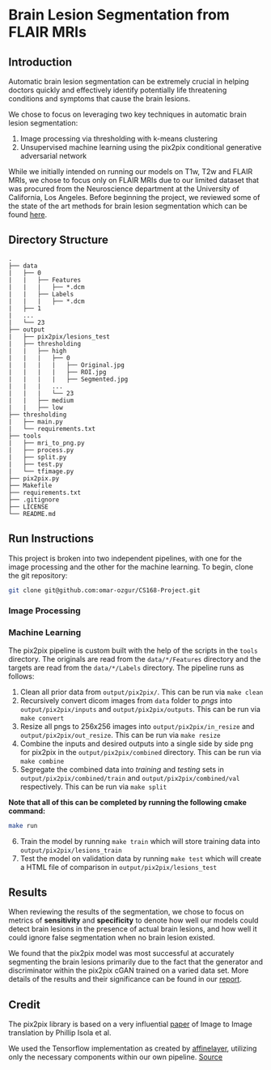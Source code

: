 # Brain Lesion Segmentation from FLAIR MRIs

## Introduction

Automatic brain lesion segmentation can be extremely crucial in helping doctors quickly and effectively identify potentially life threatening conditions and symptoms that cause the brain lesions.

We chose to focus on leveraging two key techniques in automatic brain lesion segmentation:
1. Image processing via thresholding with k-means clustering
2. Unsupervised machine learning using the pix2pix conditional generative adversarial network

While we initially intended on running our models on T1w, T2w and FLAIR MRIs, we chose to focus only on FLAIR MRIs due to our limited dataset that was procured from the Neuroscience department at the University of California, Los Angeles. Before beginning the project, we reviewed some of the state of the art methods for brain lesion segmentation which can be found [here](https://drive.google.com/file/d/16AWvtvrqFEP6ZTUXRjxh-rrSpnvnF8ie/view?usp=sharing).

## Directory Structure
```
.
├── data
|   ├── 0
|   |   ├── Features
|   |   |   ├── *.dcm
|   |   ├── Labels
|   |   |   ├── *.dcm
|   ├── 1
|   ...
|   └── 23
├── output
|   ├── pix2pix/lesions_test
|   ├── thresholding
|   |   ├── high
|   |   |   ├── 0
|   |   |   |   ├── Original.jpg
|   |   |   |   ├── ROI.jpg
|   |   |   |   ├── Segmented.jpg
|   |   |   ...
|   |   |   └── 23
|   |   ├── medium
|   |   ├── low
├── thresholding
|   ├── main.py
|   └── requirements.txt
├── tools
|   ├── mri_to_png.py
|   ├── process.py
|   ├── split.py
|   ├── test.py
|   └── tfimage.py
├── pix2pix.py
├── Makefile
├── requirements.txt
├── .gitignore
├── LICENSE
└── README.md
```

## Run Instructions

This project is broken into two independent pipelines, with one for the image processing and the other for the machine learning. To begin, clone the git repository:
```bash
git clone git@github.com:omar-ozgur/CS168-Project.git
```

### Image Processing

### Machine Learning

The pix2pix pipeline is custom built with the help of the scripts in the `tools` directory. The originals are read from the `data/*/Features` directory and the targets are read from the `data/*/Labels` directory. The pipeline runs as follows:
1. Clean all prior data from `output/pix2pix/`. This can be run via `make clean`
2. Recursively convert dicom images from `data` folder to _pngs_ into `output/pix2pix/inputs` and `output/pix2pix/outputs`. This can be run via `make convert`
3. Resize all pngs to 256x256 images into `output/pix2pix/in_resize` and `output/pix2pix/out_resize`. This can be run via `make resize`
4. Combine the inputs and desired outputs into a single side by side png for pix2pix in the `output/pix2pix/combined` directory. This can be run via `make combine`
5. Segregate the combined data into _training_ and _testing_ sets in `output/pix2pix/combined/train` and `output/pix2pix/combined/val` respectively. This can be run via `make split`

**Note that all of this can be completed by running the following cmake command:**
```bash
make run
```
6. Train the model by running `make train` which will store training data into `output/pix2pix/lesions_train`
7. Test the model on validation data by running `make test` which will create a HTML file of comparison in `output/pix2pix/lesions_test`

## Results

When reviewing the results of the segmentation, we chose to focus on metrics of **sensitivity** and **specificity** to denote how well our models could detect brain lesions in the presence of actual brain lesions, and how well it could ignore false segmentation when no brain lesion existed.

We found that the pix2pix model was most successful at accurately segmenting the brain lesions primarily due to the fact that the generator and discriminator within the pix2pix cGAN trained on a varied data set. More details of the results and their significance can be found in our [report](https://docs.google.com/document/d/1RftqDMoXXs4qWlg8siRhz6chSB2Nw78hr0g1FRWQ9Zw/edit?usp=sharing).

## Credit

The pix2pix library is based on a very influential [paper](https://arxiv.org/pdf/1611.07004v1.pdf) of Image to Image translation by Phillip Isola et al.

We used the Tensorflow implementation as created by [affinelayer](https://github.com/affinelayer/), utilizing only the necessary components within our own pipeline. [Source](https://github.com/affinelayer/pix2pix-tensorflow)
